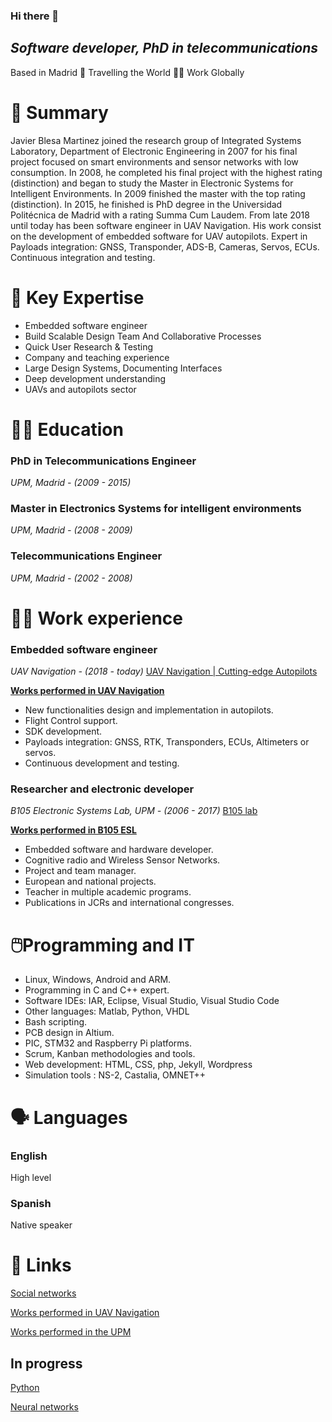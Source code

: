 ### Hi there 👋

<!--
**jblesa/jblesa** is a ✨ _special_ ✨ repository because its `README.md` (this file) appears on your GitHub profile.

Here are some ideas to get you started:

- 🔭 I’m currently working on ...
- 🌱 I’m currently learning ...
- 👯 I’m looking to collaborate on ...
- 🤔 I’m looking for help with ...
- 💬 Ask me about ...
- 📫 How to reach me: ...
- 😄 Pronouns: ...
- ⚡ Fun fact: ...
-->

## ***Software developer, PhD in telecommunications***

Based in Madrid  🛫 Travelling the World 👨‍💻 Work Globally

# 📑 Summary

Javier Blesa Martinez joined the research group of Integrated Systems Laboratory, Department of Electronic Engineering in 2007 for his final project focused on smart environments and sensor networks with low consumption. 
In 2008, he completed his final project with the highest rating (distinction) and began to study the Master in Electronic Systems for Intelligent Environments. In 2009 finished the master with the top rating (distinction). In 2015, he finished is PhD degree in the Universidad Politécnica de Madrid with a rating Summa Cum Laudem. 
From late 2018 until today has been software engineer in UAV Navigation. His work consist on the development of embedded software for UAV autopilots. Expert in Payloads integration: GNSS, Transponder, ADS-B, Cameras, Servos, ECUs. Continuous integration and testing.

# 🔑 **Key Expertise**

- Embedded software engineer
- Build Scalable Design Team And Collaborative Processes
- Quick User Research & Testing
- Company and teaching experience
- Large Design Systems, Documenting Interfaces
- Deep development understanding
- UAVs and autopilots sector

# 👨‍🏫 Education

### PhD in Telecommunications Engineer

*UPM, Madrid - (2009 - 2015)*

### Master in Electronics Systems for intelligent environments

*UPM, Madrid - (2008 - 2009)*

### Telecommunications Engineer

*UPM, Madrid - (2002 - 2008)*

# 👨‍💻 Work experience

### Embedded software engineer

*UAV Navigation - (2018 - today)*
[UAV Navigation | Cutting-edge Autopilots](https://www.uavnavigation.com/)

[**Works performed in UAV Navigation**](https://www.notion.so/jblesa/d159967c38ff48c2a5733dc84aa214ec?v=a5c31964f8eb4c5a9584eb4161391994)

* New functionalities design and implementation in autopilots.
* Flight Control support.
* SDK development.
* Payloads integration: GNSS, RTK, Transponders, ECUs, Altimeters or servos.
* Continuous development and testing.

### Researcher and electronic developer

*B105 Electronic Systems Lab, UPM - (2006 - 2017)*
[B105 lab](http://elb105.com)

[**Works performed in B105 ESL**](https://www.notion.so/jblesa/e7d86a4f40334939bd87ae0585100eb3?v=2fdf52c474c9430eaa331e64ca74f69a)

* Embedded software and hardware developer.
* Cognitive radio and Wireless Sensor Networks.
* Project and team manager.
* European and national projects.
* Teacher in multiple academic programs.
* Publications in JCRs and international congresses.

# 🖱️Programming and IT

- Linux, Windows, Android and ARM.
- Programming in C and C++ expert.
- Software IDEs: IAR, Eclipse, Visual Studio, Visual Studio Code
- Other languages: Matlab, Python, VHDL
- Bash scripting.
- PCB design in Altium.
- PIC, STM32 and Raspberry Pi platforms.
- Scrum, Kanban methodologies and tools.
- Web development: HTML, CSS, php, Jekyll, Wordpress
- Simulation tools : NS-2, Castalia, OMNET++

# 🗣 Languages

### English

High level

### Spanish

Native speaker

# 🔗 Links

[Social networks](https://www.notion.so/e0e32c8c58ec44beb09ffe5032c0c289)

[Works performed in UAV Navigation](https://www.notion.so/d159967c38ff48c2a5733dc84aa214ec)

[Works performed in the UPM](https://www.notion.so/e7d86a4f40334939bd87ae0585100eb3)

## In progress

[Python](https://www.notion.so/Python-2001141d004048aeb11abbadbea284a9)

[Neural networks](https://www.notion.so/Neural-networks-9aa9f68ab2ba4abe99d4d35c81f7791e)
